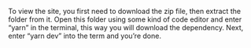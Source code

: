 To view the site, you first need to download the zip file, then extract the folder from it. Open this folder using some kind of code editor and enter “yarn” in the terminal, this way you will download the dependency. Next, enter “yarn dev” into the term and you’re done.
